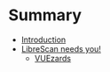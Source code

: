# Summary

- [Introduction](./introduction.md)
- [LibreScan needs you!](./tasks/_index.md)
  - [VUEzards](./tasks/web.md)

